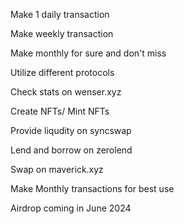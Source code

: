 Make 1 daily transaction

Make weekly transaction

Make monthly for sure and don't miss

Utilize different protocols

Check stats on wenser.xyz

Create NFTs/ Mint NFTs

Provide liqudity on syncswap

Lend and borrow on zerolend

Swap on maverick.xyz

Make Monthly transactions for best use

Airdrop coming in June 2024
